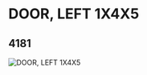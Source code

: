 # DOOR, LEFT 1X4X5
## 4181
![DOOR, LEFT 1X4X5](https://lc-www-live-s.legocdn.com/media/bricks/5/2/418102.jpg)